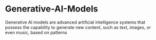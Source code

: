 # Generative-AI-Models
Generative AI models are advanced artificial intelligence systems that possess the capability to generate new content, such as text, images, or even music, based on patterns 

